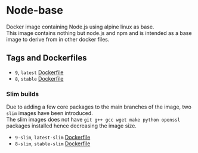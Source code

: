 # Node-base

Docker image containing Node.js using alpine linux as base.  
This image contains nothing but node.js and npm and is intended as a base image to derive from in other docker files.

## Tags and Dockerfiles

* `9`, `latest` [Dockerfile](https://github.com/jitesoft/docker-node-base/blob/master/full/latest/Dockerfile)
* `8`, `stable` [Dockerfile](https://github.com/jitesoft/docker-node-base/blob/master/full/stable/Dockerfile)

### Slim builds

Due to adding a few core packages to the main branches of the image, two `slim` images have been introduced.  
The slim images does not have `git g++ gcc wget make python openssl` packages installed hence decreasing the image size.

* `9-slim`, `latest-slim` [Dockerfile](https://github.com/jitesoft/docker-node-base/blob/slim/latest/Dockerfile)
* `8-slim`, `stable-slim` [Dockerfile](https://github.com/jitesoft/docker-node-base/blob/slim/stable/Dockerfile)
